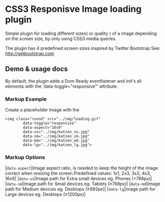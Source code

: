# CSS3 Responisve Image loading plugin
Simple plugin for loading different sizes( or quality ) of a image depending on the screen size, by only using CSS3 media queries.

The plugin has 4 predefined screen sizes inspired by Twitter Bootstrap
See: http://getbootstrap.com

## Demo & usage docs
By default, the plugin adds a Dom Ready eventlistener and init's all elements with the 'data-toggle="responsive"' attribute.

### Markup Example
Create a placeholder Image with the 
```
<img class="round" src="../img/loading.gif" 
		data-toggle="responsive"
		data-aspect="16x9"
		data-xs="../img/katzen_xs.jpg"
		data-sm="../img/katzen_sm.jpg"
		data-md="../img/katzen_md.jpg"
		data-lg="../img/katzen_lg.jpg">
```
### Markup Options
|`data-aspect`|Image aspect ratio, is needed to keep the height of the image correct when resizing the screen.Predefined values: 1x1, 2x3, 3x2, 4x3, 16x9|
|`data-xs`|Image path for Extra small devices	eg. Phones (<768px)|
|`data-sm`|Image path for Small devices eg. Tablets (≥768px)|
|`data-md`|Image path for Medium devices eg. Desktops (≥992px)|
|`data-lg`|Image path for Large devices eg. Desktops (≥1200px)|




